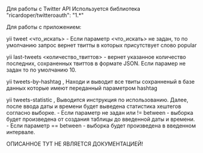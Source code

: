 Для работы с Twitter API Используется библиотека "ricardoper/twitteroauth": "1.*"

Для работы с приложением:

yii tweet <что_искать> - Если параметр <что_искать> не задан, то по умолчанию запрос вернет твитты в которых присутствует слово popular

yii last-tweets <количество_твиттов> - вернет указанное количество последних, сохраненных твиттов в формате JSON. Если парамер не задан то по умолчанию 10.

yii tweets-by-hashtag <hashtag>, Находи и выводит все твиты сохранненый в базе данных которые имеют переданный параметром hashtag

yii tweets-statistic <between>,  Выводится инструкция по использованию. Далее, после ввода даты и времени будет выведена статистика хештегов согласно выборке.
                                 - Если параметр <between> не задан или != between - выборка будет произведена от создания таблицы до введенной даты и времени.
                                 - Если параметр <between>  == between - выборка будет произведена в введенном интервале.

ОПИСАННОЕ ТУТ НЕ ЯВЛЯЕТСЯ ДОКУМЕНТАЦИЕЙ!
